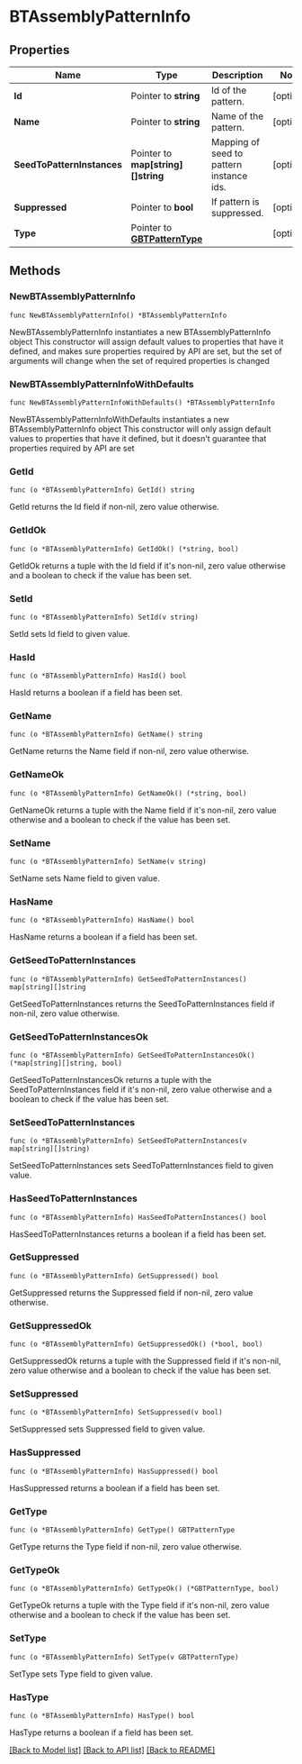 # BTAssemblyPatternInfo

## Properties

Name | Type | Description | Notes
------------ | ------------- | ------------- | -------------
**Id** | Pointer to **string** | Id of the pattern. | [optional] 
**Name** | Pointer to **string** | Name of the pattern. | [optional] 
**SeedToPatternInstances** | Pointer to **map[string][]string** | Mapping of seed to pattern instance ids. | [optional] 
**Suppressed** | Pointer to **bool** | If pattern is suppressed. | [optional] 
**Type** | Pointer to [**GBTPatternType**](GBTPatternType.md) |  | [optional] 

## Methods

### NewBTAssemblyPatternInfo

`func NewBTAssemblyPatternInfo() *BTAssemblyPatternInfo`

NewBTAssemblyPatternInfo instantiates a new BTAssemblyPatternInfo object
This constructor will assign default values to properties that have it defined,
and makes sure properties required by API are set, but the set of arguments
will change when the set of required properties is changed

### NewBTAssemblyPatternInfoWithDefaults

`func NewBTAssemblyPatternInfoWithDefaults() *BTAssemblyPatternInfo`

NewBTAssemblyPatternInfoWithDefaults instantiates a new BTAssemblyPatternInfo object
This constructor will only assign default values to properties that have it defined,
but it doesn't guarantee that properties required by API are set

### GetId

`func (o *BTAssemblyPatternInfo) GetId() string`

GetId returns the Id field if non-nil, zero value otherwise.

### GetIdOk

`func (o *BTAssemblyPatternInfo) GetIdOk() (*string, bool)`

GetIdOk returns a tuple with the Id field if it's non-nil, zero value otherwise
and a boolean to check if the value has been set.

### SetId

`func (o *BTAssemblyPatternInfo) SetId(v string)`

SetId sets Id field to given value.

### HasId

`func (o *BTAssemblyPatternInfo) HasId() bool`

HasId returns a boolean if a field has been set.

### GetName

`func (o *BTAssemblyPatternInfo) GetName() string`

GetName returns the Name field if non-nil, zero value otherwise.

### GetNameOk

`func (o *BTAssemblyPatternInfo) GetNameOk() (*string, bool)`

GetNameOk returns a tuple with the Name field if it's non-nil, zero value otherwise
and a boolean to check if the value has been set.

### SetName

`func (o *BTAssemblyPatternInfo) SetName(v string)`

SetName sets Name field to given value.

### HasName

`func (o *BTAssemblyPatternInfo) HasName() bool`

HasName returns a boolean if a field has been set.

### GetSeedToPatternInstances

`func (o *BTAssemblyPatternInfo) GetSeedToPatternInstances() map[string][]string`

GetSeedToPatternInstances returns the SeedToPatternInstances field if non-nil, zero value otherwise.

### GetSeedToPatternInstancesOk

`func (o *BTAssemblyPatternInfo) GetSeedToPatternInstancesOk() (*map[string][]string, bool)`

GetSeedToPatternInstancesOk returns a tuple with the SeedToPatternInstances field if it's non-nil, zero value otherwise
and a boolean to check if the value has been set.

### SetSeedToPatternInstances

`func (o *BTAssemblyPatternInfo) SetSeedToPatternInstances(v map[string][]string)`

SetSeedToPatternInstances sets SeedToPatternInstances field to given value.

### HasSeedToPatternInstances

`func (o *BTAssemblyPatternInfo) HasSeedToPatternInstances() bool`

HasSeedToPatternInstances returns a boolean if a field has been set.

### GetSuppressed

`func (o *BTAssemblyPatternInfo) GetSuppressed() bool`

GetSuppressed returns the Suppressed field if non-nil, zero value otherwise.

### GetSuppressedOk

`func (o *BTAssemblyPatternInfo) GetSuppressedOk() (*bool, bool)`

GetSuppressedOk returns a tuple with the Suppressed field if it's non-nil, zero value otherwise
and a boolean to check if the value has been set.

### SetSuppressed

`func (o *BTAssemblyPatternInfo) SetSuppressed(v bool)`

SetSuppressed sets Suppressed field to given value.

### HasSuppressed

`func (o *BTAssemblyPatternInfo) HasSuppressed() bool`

HasSuppressed returns a boolean if a field has been set.

### GetType

`func (o *BTAssemblyPatternInfo) GetType() GBTPatternType`

GetType returns the Type field if non-nil, zero value otherwise.

### GetTypeOk

`func (o *BTAssemblyPatternInfo) GetTypeOk() (*GBTPatternType, bool)`

GetTypeOk returns a tuple with the Type field if it's non-nil, zero value otherwise
and a boolean to check if the value has been set.

### SetType

`func (o *BTAssemblyPatternInfo) SetType(v GBTPatternType)`

SetType sets Type field to given value.

### HasType

`func (o *BTAssemblyPatternInfo) HasType() bool`

HasType returns a boolean if a field has been set.


[[Back to Model list]](../README.md#documentation-for-models) [[Back to API list]](../README.md#documentation-for-api-endpoints) [[Back to README]](../README.md)


